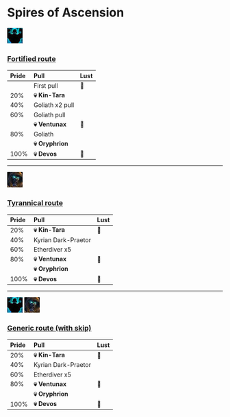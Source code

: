 # Spires of Ascension


![Fortified](../__media/fortified.png)
### [Fortified route](https://raw.githubusercontent.com/holicron/Routes/main/Spires%20of%20Ascension/Spires%20of%20Ascension%20-%20Fortified.txt)

| Pride | Pull | Lust |
| :-- | :-- | :-- |
|  | First pull | 💢 |
| 20% | **💀 Kin-Tara** | |
| 40% | Goliath x2 pull | |
| 60% | Goliath pull | |
|  | **💀 Ventunax** |💢 |
| 80% | Goliath | |
|  | **💀 Oryphrion** | |
| 100% | **💀 Devos** | 💢 |

---

![Tyrannical](../__media/tyrannical.png)

### [Tyrannical route](https://raw.githubusercontent.com/holicron/Routes/main/Spires%20of%20Ascension/Spires%20of%20Ascension%20-%20Tyrannical.txt)

| Pride | Pull | Lust |
| :-- | :-- | :-- |
| 20% | **💀 Kin-Tara** | 💢 |
| 40% | Kyrian Dark-Praetor | |
| 60% | Etherdiver x5 | |
| 80% | **💀 Ventunax** | 💢 |
|  | **💀 Oryphrion** | |
| 100% | **💀 Devos** | 💢 |

---

![Fortified](../__media/fortified.png) ![Tyrannical](../__media/tyrannical.png)

### [Generic route (with skip)](https://raw.githubusercontent.com/holicron/Routes/main/Spires%20of%20Ascension/Spires%20of%20Ascension%20-%20Generic.txt)

| Pride | Pull | Lust |
| :-- | :-- | :-- |
| 20% | **💀 Kin-Tara** | 💢 |
| 40% | Kyrian Dark-Praetor | |
| 60% | Etherdiver x5 | |
| 80% | **💀 Ventunax** | 💢 |
|  | **💀 Oryphrion** | |
| 100% | **💀 Devos** | 💢 |

